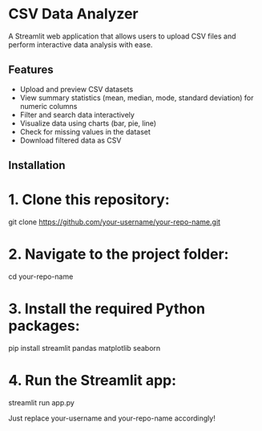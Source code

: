 # CSV Data Analyzer

A Streamlit web application that allows users to upload CSV files and perform interactive data analysis with ease.

## Features
- Upload and preview CSV datasets  
- View summary statistics (mean, median, mode, standard deviation) for numeric columns  
- Filter and search data interactively  
- Visualize data using charts (bar, pie, line)  
- Check for missing values in the dataset  
- Download filtered data as CSV  

## Installation

# 1. Clone this repository:
git clone https://github.com/your-username/your-repo-name.git

# 2. Navigate to the project folder:
cd your-repo-name

# 3. Install the required Python packages:
pip install streamlit pandas matplotlib seaborn

# 4. Run the Streamlit app:
streamlit run app.py

Just replace your-username and your-repo-name accordingly!
